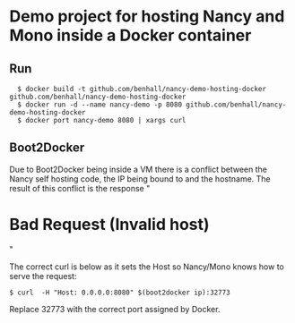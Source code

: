 Demo project for hosting Nancy and Mono inside a Docker container
=================================================================

Run
-------------

```
  $ docker build -t github.com/benhall/nancy-demo-hosting-docker github.com/benhall/nancy-demo-hosting-docker
  $ docker run -d --name nancy-demo -p 8080 github.com/benhall/nancy-demo-hosting-docker
  $ docker port nancy-demo 8080 | xargs curl 
```

Boot2Docker
-----------

Due to Boot2Docker being inside a VM there is a conflict between the Nancy self hosting code, the IP being bound to and the hostname. The result of this conflict is the response "<h1>Bad Request (Invalid host)</h1>"

The correct curl is below as it sets the Host so Nancy/Mono knows how to serve the request:

```
$ curl  -H "Host: 0.0.0.0:8080" $(boot2docker ip):32773
```

Replace 32773 with the correct port assigned by Docker.

